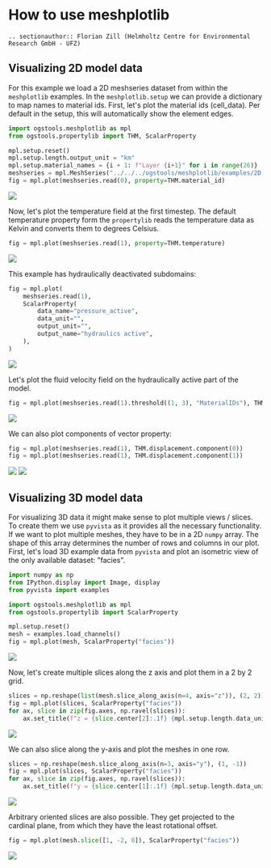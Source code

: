# How to use meshplotlib

```{eval-rst}
.. sectionauthor:: Florian Zill (Helmholtz Centre for Environmental Research GmbH - UFZ)
```

## Visualizing 2D model data

For this example we load a 2D meshseries dataset from within the `meshplotlib` examples.
In the `meshplotlib.setup` we can provide a dictionary to map names to material ids.
First, let's plot the material ids (cell_data). Per default in the setup, this
will automatically show the element edges.

```python
import ogstools.meshplotlib as mpl
from ogstools.propertylib import THM, ScalarProperty

mpl.setup.reset()
mpl.setup.length.output_unit = "km"
mpl.setup.material_names = {i + 1: f"Layer {i+1}" for i in range(26)}
meshseries = mpl.MeshSeries("../../../ogstools/meshplotlib/examples/2D.pvd")
fig = mpl.plot(meshseries.read(0), property=THM.material_id)
```

![](example_2D_material_id.png)

Now, let's plot the temperature field at the first timestep.
The default temperature property form the `propertylib` reads the temperature
data as Kelvin and converts them to degrees Celsius.

```python
fig = mpl.plot(meshseries.read(1), property=THM.temperature)
```

![](example_2D_temperature.png)

This example has hydraulically deactivated subdomains:

```python
fig = mpl.plot(
    meshseries.read(1),
    ScalarProperty(
        data_name="pressure_active",
        data_unit="",
        output_unit="",
        output_name="hydraulics active",
    ),
)
```

![](example_2D_hydraulics_domain.png)

Let's plot the fluid velocity field on the hydraulically active part of the model.

```python
fig = mpl.plot(meshseries.read(1).threshold((1, 3), "MaterialIDs"), THM.velocity)
```

![](example_2D_velocity.png)

We can also plot components of vector property:

```python
fig = mpl.plot(meshseries.read(1), THM.displacement.component(0))
fig = mpl.plot(meshseries.read(1), THM.displacement.component(1))
```

![](example_2D_displacement_0.png)
![](example_2D_displacement_1.png)

## Visualizing 3D model data

For visualizing 3D data it might make sense to plot multiple views / slices.
To create them we use `pyvista` as it provides all the necessary functionality.
If we want to plot multiple meshes, they have to be in a 2D `numpy` array.
The shape of this array determines the number of rows and columns in our plot.
First, let's load 3D example data from `pyvista` and plot an isometric view of
the only available dataset: "facies".

```python
import numpy as np
from IPython.display import Image, display
from pyvista import examples

import ogstools.meshplotlib as mpl
from ogstools.propertylib import ScalarProperty

mpl.setup.reset()
mesh = examples.load_channels()
fig = mpl.plot(mesh, ScalarProperty("facies"))
```

![](example_3D_isometric.png)

Now, let's create multiple slices along the z axis and plot them in a 2 by 2 grid.

```python
slices = np.reshape(list(mesh.slice_along_axis(n=4, axis="z")), (2, 2))
fig = mpl.plot(slices, ScalarProperty("facies"))
for ax, slice in zip(fig.axes, np.ravel(slices)):
    ax.set_title(f"z = {slice.center[2]:.1f} {mpl.setup.length.data_unit}")
```

![](example_3D_2x2.png)

We can also slice along the y-axis and plot the meshes in one row.

```python
slices = np.reshape(mesh.slice_along_axis(n=3, axis="y"), (1, -1))
fig = mpl.plot(slices, ScalarProperty("facies"))
for ax, slice in zip(fig.axes, np.ravel(slices)):
    ax.set_title(f"y = {slice.center[1]:.1f} {mpl.setup.length.data_unit}")
```

![](example_3D_1x3.png)

Arbitrary oriented slices are also possible.
They get projected to the cardinal plane, from which they have the least rotational offset.

```python
fig = mpl.plot(mesh.slice([1, -2, 0]), ScalarProperty("facies"))
```

![](example_3D_diagonal.png)
